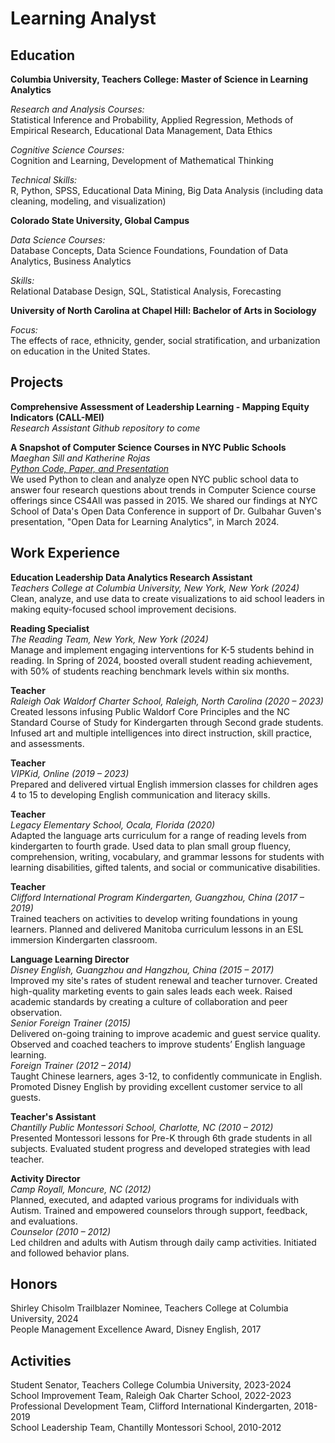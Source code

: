 Learning Analyst
======

Education
------
**Columbia University, Teachers College:  Master of Science in Learning Analytics**  
  
*Research and Analysis Courses:*  
    Statistical Inference and Probability, Applied Regression, Methods of Empirical Research, Educational Data Management, Data Ethics
   
*Cognitive Science Courses:*  
     Cognition and Learning, Development of Mathematical Thinking
  
*Technical Skills:*  
     R, Python, SPSS, Educational Data Mining, Big Data Analysis (including data cleaning, modeling, and visualization)

**Colorado State University, Global Campus**  
  
*Data Science Courses:*  
     Database Concepts, Data Science Foundations, Foundation of Data Analytics, Business Analytics

*Skills:*  
     Relational Database Design, SQL, Statistical Analysis, Forecasting

**University of North Carolina at Chapel Hill: Bachelor of Arts in Sociology**

*Focus:*  
     The effects of race, ethnicity, gender, social stratification, and urbanization on education in the United States.     

Projects
------
**Comprehensive Assessment of Leadership Learning - Mapping Equity Indicators (CALL-MEI)**  
*Research Assistant*
*Github repository to come*

**A Snapshot of Computer Science Courses in NYC Public Schools**  
*Maeghan Sill and Katherine Rojas*  
*[Python Code, Paper, and Presentation](https://github.com/MaeghanMS/HUDK4050.git)*  
We used Python to clean and analyze open NYC public school data to answer four research questions about trends in Computer Science course offerings since CS4All was passed in 2015. We shared our findings at NYC School of Data's Open Data Conference in support of Dr. Gulbahar Guven's presentation, "Open Data for Learning Analytics", in March 2024. 


Work Experience
------
**Education Leadership Data Analytics Research Assistant**  
*Teachers College at Columbia University, New York, New York (2024)*  
      Clean, analyze, and use data to create visualizations to aid school leaders in making equity-focused school improvement decisions.
  
**Reading Specialist**  
*The Reading Team, New York, New York (2024)*  
     Manage and implement engaging interventions for K-5 students behind in reading. In Spring of 2024, boosted overall student reading achievement, with 50% of students reaching benchmark levels within six months.  

**Teacher**  
*Raleigh Oak Waldorf Charter School, Raleigh, North Carolina (2020 – 2023)*  
     Created lessons infusing Public Waldorf Core Principles and the NC Standard Course of Study for Kindergarten through Second grade students. Infused art and multiple intelligences into direct instruction, skill practice, and assessments.  

**Teacher**  
*VIPKid, Online (2019 – 2023)*  
     Prepared and delivered virtual English immersion classes for children ages 4 to 15 to developing English communication and literacy skills.

**Teacher**  
*Legacy Elementary School, Ocala, Florida (2020)*  
     Adapted the language arts curriculum for a range of reading levels from kindergarten to fourth grade. Used data to plan small group fluency, comprehension, writing, vocabulary, and grammar lessons for students with learning disabilities, gifted talents, and social or communicative disabilities. 

**Teacher**  
*Clifford International Program Kindergarten, Guangzhou, China (2017 – 2019)*  
     Trained teachers on activities to develop writing foundations in young learners. Planned and delivered Manitoba curriculum lessons in an ESL immersion Kindergarten classroom.  
  
**Language Learning Director**  
*Disney English, Guangzhou and Hangzhou, China (2015 – 2017)*  
     Improved my site's rates of student renewal and teacher turnover. Created high-quality marketing events to gain sales leads each week. Raised academic standards by creating a culture of collaboration and peer observation.  
*Senior Foreign Trainer (2015)*   
     Delivered on-going training to improve academic and guest service quality. Observed and coached teachers to improve students’ English language learning.  
*Foreign Trainer (2012 – 2014)*  
     Taught Chinese learners, ages 3-12, to confidently communicate in English. Promoted Disney English by providing excellent customer service to all guests.    
  
**Teacher's Assistant**  
*Chantilly Public Montessori School, Charlotte, NC (2010 – 2012)*  
     Presented Montessori lessons for Pre-K through 6th grade students in all subjects. Evaluated student progress and developed strategies with lead teacher.

**Activity Director**  
*Camp Royall, Moncure, NC (2012)*  
     Planned, executed, and adapted various programs for individuals with Autism. Trained and empowered counselors through support, feedback, and evaluations.  
*Counselor (2010 – 2012)*  
     Led children and adults with Autism through daily camp activities. Initiated and followed behavior plans.  

Honors
------
Shirley Chisolm Trailblazer Nominee, Teachers College at Columbia University, 2024  
People Management Excellence Award, Disney English, 2017  
  
Activities
------
Student Senator, Teachers College Columbia University, 2023-2024  
School Improvement Team, Raleigh Oak Charter School, 2022-2023  
Professional Development Team, Clifford International Kindergarten, 2018-2019   
School Leadership Team, Chantilly Montessori School, 2010-2012  
